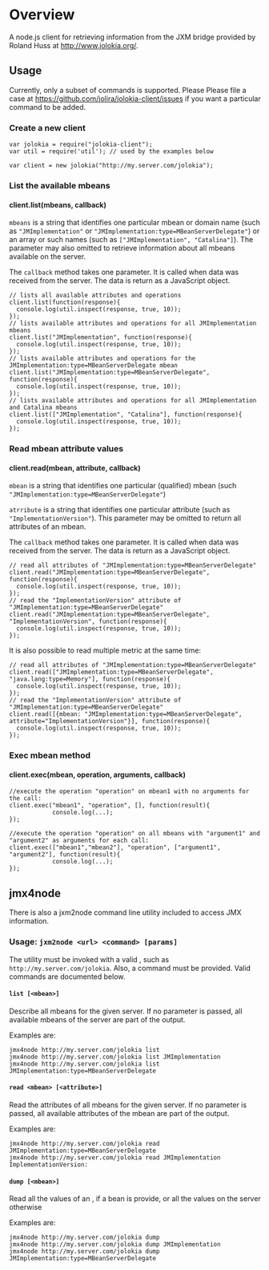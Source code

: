 Overview
========

A node.js client for retrieving information from the JXM bridge provided by Roland
Huss at http://www.jolokia.org/.

Usage
-----

Currently, only a subset of commands is supported. Please Please file a case
at https://github.com/jolira/jolokia-client/issues if you want a particular command
to be added.

### Create a new client

```
var jolokia = require("jolokia-client");
var util = require('util'); // used by the examples below

var client = new jolokia("http://my.server.com/jolokia");
```

### List the available mbeans

#### client.list(mbeans, callback)

``mbeans`` is a string that identifies one particular mbean or domain name (such
as ``"JMImplementation"`` or ``"JMImplementation:type=MBeanServerDelegate"``) or an
array or such names (such as ``["JMImplementation", "Catalina"]``). The parameter
may also omitted to retrieve information about all mbeans available
on the server.

The ``callback`` method takes one parameter. It is called when data was received
from the server. The data is return as a JavaScript object.

```
// lists all available attributes and operations
client.list(function(response){
  console.log(util.inspect(response, true, 10));
});
// lists available attributes and operations for all JMImplementation mbeans
client.list("JMImplementation", function(response){
  console.log(util.inspect(response, true, 10));
});
// lists available attributes and operations for the JMImplementation:type=MBeanServerDelegate mbean
client.list("JMImplementation:type=MBeanServerDelegate", function(response){
  console.log(util.inspect(response, true, 10));
});
// lists available attributes and operations for all JMImplementation and Catalina mbeans
client.list(["JMImplementation", "Catalina"], function(response){
  console.log(util.inspect(response, true, 10));
});
```

### Read mbean attribute values

#### client.read(mbean, attribute, callback)

``mbean`` is a string that identifies one particular (qualified) mbean (such
``"JMImplementation:type=MBeanServerDelegate"``)

``atrribute`` is a string that identifies one particular attribute (such as
``"ImplementationVersion"``). This parameter may be omitted to return all attributes
of an mbean.

The ``callback`` method takes one parameter. It is called when data was received
from the server. The data is return as a JavaScript object.

```
// read all attributes of "JMImplementation:type=MBeanServerDelegate"
client.read("JMImplementation:type=MBeanServerDelegate", function(response){
  console.log(util.inspect(response, true, 10));
});
// read the "ImplementationVersion" attribute of "JMImplementation:type=MBeanServerDelegate"
client.read("JMImplementation:type=MBeanServerDelegate", "ImplementationVersion", function(response){
  console.log(util.inspect(response, true, 10));
});
```

It is also possible to read multiple metric at the same time:

```
// read all attributes of "JMImplementation:type=MBeanServerDelegate"
client.read(["JMImplementation:type=MBeanServerDelegate", "java.lang:type=Memory"], function(response){
  console.log(util.inspect(response, true, 10));
});
// read the "ImplementationVersion" attribute of "JMImplementation:type=MBeanServerDelegate"
client.read([{mbean: "JMImplementation:type=MBeanServerDelegate", attribute="ImplementationVersion"}], function(response){
  console.log(util.inspect(response, true, 10));
});
```

### Exec mbean method

#### client.exec(mbean, operation, arguments, callback)

```
//execute the operation "operation" on mbean1 with no arguments for the call:
client.exec("mbean1", "operation", [], function(result){
            console.log(...);
});

//execute the operation "operation" on all mbeans with "argument1" and "argument2" as arguments for each call:
client.exec(["mbean1","mbean2"], "operation", ["argument1", "argument2"], function(result){
            console.log(...);
});

```


jmx4node
--------

There is also a jxm2node command line utility included to access JMX information.

### Usage: ``jxm2node <url> <command> [params]``

The utility must be invoked with a valid <url>, such as ``http://my.server.com/jolokia``.
Also, a command must be provided. Valid commands are documented below.

#### ``list [<mbean>]``

Describe all mbeans for the given server. If no parameter is passed, all available  mbeans
of the server are part of the output.

Examples are:

```
jmx4node http://my.server.com/jolokia list
jmx4node http://my.server.com/jolokia list JMImplementation
jmx4node http://my.server.com/jolokia list JMImplementation:type=MBeanServerDelegate
```

#### ``read <mbean> [<attribute>]``

Read the attributes of  all mbeans for the given server. If no <attribute> parameter is passed, all 
available attributes of the mbean are part of the output.

Examples are:

```
jmx4node http://my.server.com/jolokia read JMImplementation:type=MBeanServerDelegate
jmx4node http://my.server.com/jolokia read JMImplementation ImplementationVersion:
```

#### ``dump [<mbean>]``

Read all the values of an <mbean>, if a bean is provide, or all the values on the server otherwise

Examples are:

```
jmx4node http://my.server.com/jolokia dump
jmx4node http://my.server.com/jolokia dump JMImplementation
jmx4node http://my.server.com/jolokia dump JMImplementation:type=MBeanServerDelegate
```
